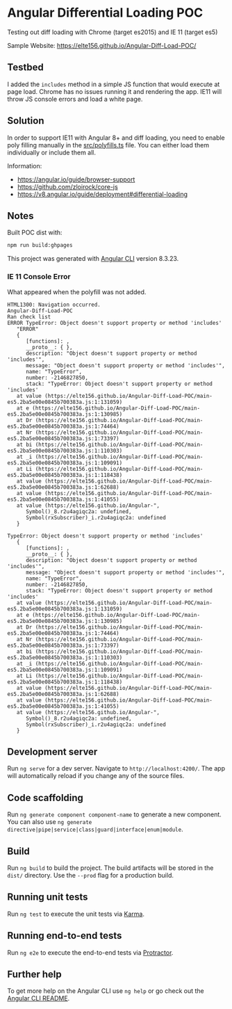 # Angular Differential Loading POC

Testing out diff loading with Chrome (target es2015) and IE 11 (target es5)

Sample Website: <https://elte156.github.io/Angular-Diff-Load-POC/>

## Testbed

I added the `includes` method in a simple JS function that would execute at page load. Chrome has no issues running it and rendering the app. IE11 will throw JS console errors and load a white page.

## Solution

In order to support IE11 with Angular 8+ and diff loading, you need to enable poly filling manually in the [src/polyfills.ts](src/polyfills.ts) file. You can either load them individually or include them all.

Information:

* <https://angular.io/guide/browser-support>
* <https://github.com/zloirock/core-js>
* <https://v8.angular.io/guide/deployment#differential-loading>

## Notes

Built POC dist with:

```bash
npm run build:ghpages
```

This project was generated with [Angular CLI](https://github.com/angular/angular-cli) version 8.3.23.

### IE 11 Console Error

What appeared when the polyfill was not added.

```text
HTML1300: Navigation occurred.
Angular-Diff-Load-POC
Ran check list
ERROR TypeError: Object doesn't support property or method 'includes'
   "ERROR"
   {
      [functions]: ,
      __proto__: { },
      description: "Object doesn't support property or method 'includes'",
      message: "Object doesn't support property or method 'includes'",
      name: "TypeError",
      number: -2146827850,
      stack: "TypeError: Object doesn't support property or method 'includes'
   at value (https://elte156.github.io/Angular-Diff-Load-POC/main-es5.2ba5e00e0845b700383a.js:1:131059)
   at e (https://elte156.github.io/Angular-Diff-Load-POC/main-es5.2ba5e00e0845b700383a.js:1:130985)
   at Dr (https://elte156.github.io/Angular-Diff-Load-POC/main-es5.2ba5e00e0845b700383a.js:1:74464)
   at Nr (https://elte156.github.io/Angular-Diff-Load-POC/main-es5.2ba5e00e0845b700383a.js:1:73397)
   at bi (https://elte156.github.io/Angular-Diff-Load-POC/main-es5.2ba5e00e0845b700383a.js:1:110303)
   at _i (https://elte156.github.io/Angular-Diff-Load-POC/main-es5.2ba5e00e0845b700383a.js:1:109091)
   at Li (https://elte156.github.io/Angular-Diff-Load-POC/main-es5.2ba5e00e0845b700383a.js:1:118438)
   at value (https://elte156.github.io/Angular-Diff-Load-POC/main-es5.2ba5e00e0845b700383a.js:1:62688)
   at value (https://elte156.github.io/Angular-Diff-Load-POC/main-es5.2ba5e00e0845b700383a.js:1:41055)
   at value (https://elte156.github.io/Angular-",
      Symbol()_8.r2u4agiqc2a: undefined,
      Symbol(rxSubscriber)_i.r2u4agiqc2a: undefined
   }

TypeError: Object doesn't support property or method 'includes'
   {
      [functions]: ,
      __proto__: { },
      description: "Object doesn't support property or method 'includes'",
      message: "Object doesn't support property or method 'includes'",
      name: "TypeError",
      number: -2146827850,
      stack: "TypeError: Object doesn't support property or method 'includes'
   at value (https://elte156.github.io/Angular-Diff-Load-POC/main-es5.2ba5e00e0845b700383a.js:1:131059)
   at e (https://elte156.github.io/Angular-Diff-Load-POC/main-es5.2ba5e00e0845b700383a.js:1:130985)
   at Dr (https://elte156.github.io/Angular-Diff-Load-POC/main-es5.2ba5e00e0845b700383a.js:1:74464)
   at Nr (https://elte156.github.io/Angular-Diff-Load-POC/main-es5.2ba5e00e0845b700383a.js:1:73397)
   at bi (https://elte156.github.io/Angular-Diff-Load-POC/main-es5.2ba5e00e0845b700383a.js:1:110303)
   at _i (https://elte156.github.io/Angular-Diff-Load-POC/main-es5.2ba5e00e0845b700383a.js:1:109091)
   at Li (https://elte156.github.io/Angular-Diff-Load-POC/main-es5.2ba5e00e0845b700383a.js:1:118438)
   at value (https://elte156.github.io/Angular-Diff-Load-POC/main-es5.2ba5e00e0845b700383a.js:1:62688)
   at value (https://elte156.github.io/Angular-Diff-Load-POC/main-es5.2ba5e00e0845b700383a.js:1:41055)
   at value (https://elte156.github.io/Angular-",
      Symbol()_8.r2u4agiqc2a: undefined,
      Symbol(rxSubscriber)_i.r2u4agiqc2a: undefined
   }
```

## Development server

Run `ng serve` for a dev server. Navigate to `http://localhost:4200/`. The app will automatically reload if you change any of the source files.

## Code scaffolding

Run `ng generate component component-name` to generate a new component. You can also use `ng generate directive|pipe|service|class|guard|interface|enum|module`.

## Build

Run `ng build` to build the project. The build artifacts will be stored in the `dist/` directory. Use the `--prod` flag for a production build.

## Running unit tests

Run `ng test` to execute the unit tests via [Karma](https://karma-runner.github.io).

## Running end-to-end tests

Run `ng e2e` to execute the end-to-end tests via [Protractor](http://www.protractortest.org/).

## Further help

To get more help on the Angular CLI use `ng help` or go check out the [Angular CLI README](https://github.com/angular/angular-cli/blob/master/README.md).
